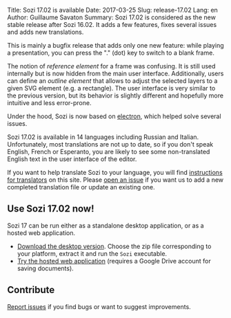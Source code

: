 Title: Sozi 17.02 is available
Date: 2017-03-25
Slug: release-17.02
Lang: en
Author: Guillaume Savaton
Summary:
    Sozi 17.02 is considered as the new stable release after Sozi 16.02.
    It adds a few features, fixes several issues and adds new translations.

This is mainly a bugfix release that adds only one new feature:
while playing a presentation, you can press the "." (dot) key to switch to a blank frame.

The notion of *reference element* for a frame was confusing.
It is still used internally but is now hidden from the main user interface. Additionally, users can define an *outline element* that allows to adjust the selected layers to a given SVG element (e.g. a rectangle).
The user interface is very similar to the previous version, but its behavior is slightly different and hopefully more intuitive and less error-prone.

Under the hood, Sozi is now based on [electron](http://electron.atom.io/), which helped solve several issues.

Sozi 17.02 is available in 14 languages including Russian and Italian.
Unfortunately, most translations are not up to date, so if you don't speak English, French or Esperanto,
you are likely to see some non-translated English text in the user interface of the editor.

If you want to help translate Sozi to your language, you will find [instructions for translators](|filename|/pages/en/translate-editor.md) on this site.
Please [open an issue](https://github.com/senshu/Sozi/issues) if you want us to add a new
completed translation file or update an existing one.


Use Sozi 17.02 now!
-------------------

Sozi 17 can be run either as a standalone desktop application, or as a hosted web application.

* [Download the desktop version](https://github.com/senshu/Sozi/releases/tag/17.02).
  Choose the zip file corresponding to your platform, extract it and run the `Sozi` executable.
* [Try the hosted web application](http://sozi.baierouge.fr/demo/) (requires a Google Drive account for saving documents).

Contribute
----------

[Report issues](https://github.com/senshu/Sozi/issues) if you find bugs
or want to suggest improvements.
